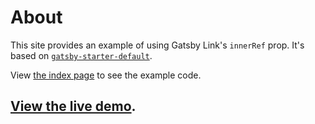 # About

This site provides an example of using Gatsby Link's `innerRef` prop. It's based on [`gatsby-starter-default`](https://github.com/gatsbyjs/gatsby-starter-default).

View [the index page](./src/pages/index.js) to see the example code.

## [View the live demo]().
